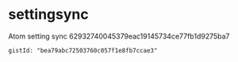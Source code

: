 # settingsync

Atom setting sync
62932740045379eac19145734ce77fb1d9275ba7
   
    gistId: "bea79abc72503760c057f1e8fb7ccae3"
